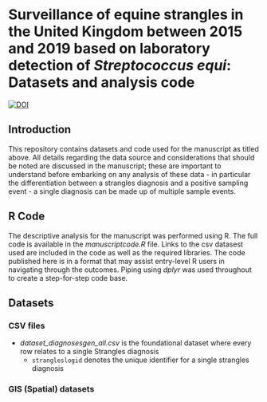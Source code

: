 # Surveillance of equine strangles in the United Kingdom between 2015 and 2019 based on laboratory detection of *Streptococcus equi*: Datasets and analysis code
[![DOI](https://zenodo.org/badge/290019559.svg)](https://zenodo.org/badge/latestdoi/290019559)

## Introduction
This repository contains datasets and code used for the manuscript as titled above. All details regarding the data source and considerations that should be noted are discussed in the manuscript; these are important to understand before embarking on any analysis of these data - in particular the differentiation between a strangles diagnosis and a positive sampling event - a single diagnosis can be made up of multiple sample events.

## R Code  
The descriptive analysis for the manuscript was performed using R. The full code is available in the *manuscriptcode.R* file. Links to the csv datasest used are included in the code as well as the required libraries. The code published here is in a format that may assist entry-level R users in navigating through the outcomes. Piping using _dplyr_ was used throughout to create a step-for-step code base.

## Datasets  
### CSV files  
-  _dataset_diagnosesgen_all.csv_ is the foundational dataset where every row relates to a single Strangles diagnosis
    -  `strangleslogid` denotes the unique identifier for a single strangles diagnosis
### GIS (Spatial) datasets
